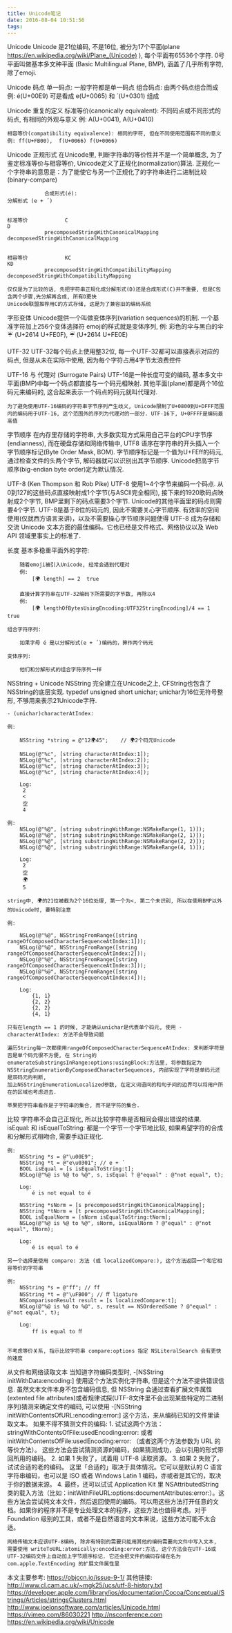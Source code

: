 ```yaml
---
title: Unicode笔记
date: 2016-08-04 10:51:56
tags:
---
```


Unicode
	Unicode 是21位编码, 不是16位, 被分为17个平面(plane https://en.wikipedia.org/wiki/Plane_(Unicode) ), 每个平面有65536个字符. 0号平面叫做基本多文种平面 (Basic Multilingual Plane, BMP), 涵盖了几乎所有字符, 除了emoji.

Unicode 码点
	单一码点: 一般字符都是单一码点
	组合码点: 由两个码点组合而成
	例: é(U+00E9) 可是看成 e(U+0065) 和 ´(U+0301) 组成

Unicode 重复的定义
	标准等价(canonically equivalent): 不同码点或不同形式的码点, 有相同的外观与意义
	例: A(U+0041),	A(U+0410)

	相容等价(compatibility equivalence): 相同的字符, 但在不同使用范围有不同的意义	
	例: ff(U+FB00),  f(U+0066) f(U+0066) 

Unicode 正规形式 
	在Unicode里, 判断字符串的等价性并不是一个简单概念, 为了鉴定标准等价与相容等价, Unicode定义了正规化(normalization)算法. 正规化一个字符串的意思是：为了能使它与另一个正规化了的字符串进行二进制比较(binary-compare)

				合成形式(é):												分解形式 (e + ´)


	标准等价			C															D
				precomposedStringWithCanonicalMapping			decomposedStringWithCanonicalMapping


	相容等价			KC															KD
				precomposedStringWithCompatibilityMapping		decomposedStringWithCompatibilityMapping

	仅仅是为了比较的话, 先把字符串正规化成分解形式(D)还是合成形式(C)并不重要, 但是C包含两个步骤,先分解再合成, 所有D更快
	Unicode联盟推荐用C的方式存储, 这是为了兼容旧的编码系统

字形变体
	Unicode提供一个叫做变体序列(variation sequences)的机制. 一个基准字符加上256个变体选择符
	emoji的样式就是变体序列, 例: 彩色的伞与黑白的伞  ☔️ (U+2614 U+FE0F), ☔︎ (U+2614 U+FE0E)

UTF-32
	UTF-32每个码点上使用整32位, 每一个UTF-32都可以直接表示对应的码点, 但是从未在实际中使用, 因为每个字符占用4字节太浪费控件

UTF-16 与 代理对 (Surrogate Pairs)
	UTF-16是一种长度可变的编码, 基本多文中平面(BMP)中每一个码点都直接与一个码元相映射. 其他平面(plane)都是两个16位码元来编码的, 这合起来表示一个码点的码元就叫代理对.

	为了避免使用UTF-16编码的字符串字节序列产生歧义, Unicode限制了U+0800到U+DFFF范围内的编码用于UTF-16, 这个范围外的序列为代理对的一部分. UTF-16下, U+0FFFF是编码最高值

字节顺序
	在内存里存储的字符串, 大多数实现方式采用自己平台的CPU字节序(endianness), 而在硬盘存储和网络传输中, UTF8 语序在字符串的开头插入一个字节顺序标记(Byte Order Mask, BOM). 字节顺序标记是一个值为U+FEff的码元, 通过检查文件的头两个字节, 解码器就可以识别出其字节顺序. Unicode把高字节顺序(big-endian byte order)定为默认情况.

UTF-8 (Ken Thompson 和 Rob Pike)
	UTF-8 使用1~4个字节来编码一个码点. 从0到127的这些码点直接映射成1个字节(与ASCII完全相同), 接下来的1920歌码点映射成2个字节, BMP里剩下的码点需要3个字节. Unicode的其他平面里的码点则需要4个字节. UTF-8是基于8位的码元的, 因此不需要关心字节顺序.
	有效率的空间使用(仅就西方语言来讲)，以及不需要操心字节顺序问题使得 UTF-8 成为存储和交流 Unicode 文本方面的最佳编码。它也已经是文件格式、网络协议以及 Web API 领域里事实上的标准了.


长度
	基本多稳重平面外的字符:

		随着emoji被引入Unicode, 经常会遇到代理对
		例: 
			[🌍 length] == 2  true

		直接计算字符串在UTF-32编码下所需要的字节数, 再除以4
		例:
			[🌍 lengthOfBytesUsingEncoding:UTF32StringEncoding]/4 == 1 true

	组合字符序列:

		如果字母 é 是以分解形式(e + ´)编码的，算作两个码元

	变体序列:

		他们和分解形式的组合字符序列一样


NSString + Unicode
	NSString 完全建立在Unicode之上, CFString也包含了NSString的底层实现.
 	typedef unsigned short unichar; unichar为16位无符号整形, 不够用来表示21Unicode字符.

	- (unichar)characterAtIndex: 	

	例:

	    NSString *string = @"12🌍45";	// 🌍2个码元Unicode
    
	    NSLog(@"%c", [string characterAtIndex:1]);
    	NSLog(@"%c", [string characterAtIndex:2]);
    	NSLog(@"%c", [string characterAtIndex:3]);
    	NSLog(@"%c", [string characterAtIndex:4]);

    	Log:
		 2
		 <
		 空
		 4

	例:
   		NSLog(@"%@", [string substringWithRange:NSMakeRange(1, 1)]);
   		NSLog(@"%@", [string substringWithRange:NSMakeRange(2, 1)]);
   		NSLog(@"%@", [string substringWithRange:NSMakeRange(2, 2)]);
    	NSLog(@"%@", [string substringWithRange:NSMakeRange(4, 1)]);

    	Log:
    	 2
    	 空
    	 🌍
    	 5

    string中, 🌍的21位被截为2个16位处理, 第一个为<, 第二个未识别, 所以在使用BMP以外的Unicode时, 要特别注意

    例:

    	NSLog(@"%@", NSStringFromRange([string rangeOfComposedCharacterSequenceAtIndex:1]));
    	NSLog(@"%@", NSStringFromRange([string rangeOfComposedCharacterSequenceAtIndex:2]));
    	NSLog(@"%@", NSStringFromRange([string rangeOfComposedCharacterSequenceAtIndex:3]));
    	NSLog(@"%@", NSStringFromRange([string rangeOfComposedCharacterSequenceAtIndex:4]));
    	
    	Log:
    		{1, 1}
			{2, 2}
			{2, 2}
			{4, 1}

	只有在length == 1 的时候, 才能确认unichar是代表单个码元, 使用 -characterAtIndex: 方法不会导致问题

	遍历String每一次都使用rangeOfComposedCharacterSequenceAtIndex: 来判断字符是否是单个码元很不方便, 在 String的enumerateSubstringsInRange:options:usingBlock:方法里, 将参数指定为NSStringEnumerationByComposedCharacterSequences, 内部实现了字符是单码元还是双码元的判断,
	加上NSStringEnumerationLocalized参数, 在定义词语间的和句子间的边界可以将用户所在的区域也考虑进去.

	苹果把字符串看作是子字符串的集合, 而不是字符的集合.

比较
	字符串不会自己正规化, 所以比较字符串是否相同会得出错误的结果. isEqual: 和 isEqualToString: 都是一个字节一个字节地比较, 如果希望字符的合成和分解形式相吻合, 需要手动正规化.

	例:
		NSString *s = @"\u00E9";
		NSString *t = @"e\u0301"; // e + ´
		BOOL isEqual = [s isEqualToString:t];
		NSLog(@"%@ is %@ to %@", s, isEqual ? @"equal" : @"not equal", t);  
		
		Log:
			é is not equal to é

		NSString *sNorm = [s precomposedStringWithCanonicalMapping];  
		NSString *tNorm = [t precomposedStringWithCanonicalMapping];  
		BOOL isEqualNorm = [sNorm isEqualToString:tNorm];  
		NSLog(@"%@ is %@ to %@", sNorm, isEqualNorm ? @"equal" : @"not equal", tNorm); 

		Log:
			é is equal to é

	另一个选择是使用 compare: 方法 (或 localizedCompare:), 这个方法返回一个和它相容等价的字符串

	例:
		NSString *s = @"ff"; // ff  
		NSString *t = @"\uFB00"; // ﬀ ligature  
		NSComparisonResult result = [s localizedCompare:t];  
		NSLog(@"%@ is %@ to %@", s, result == NSOrderedSame ? @"equal" : @"not equal", t);  

		Log:
 			ff is equal to ﬀ


 	不考虑等价关系, 指示比较字符串 compare:options 指定 NSLiteralSearch 会有更快的速度



从文件和网络读取文本
	当知道字符编码类型时, -[NSString initWithData:encoding:] 使用这个方法实例化字符串, 但是这个方法不提供错误信息.
	虽然文本文件本身不包含编码信息, 但 NSString 会通过查看扩展文件属性 (extented file attributes)或者规律试探(UTF-8文件里不会出现某些特定的二进制序列)猜测来确定文件的编码, 可以使用 -[NSString initWithContentsOfURL:encoding:error:] 这个方法，来从编码已知的文件里读取文本。
	如果不得不猜测文件的编码:
		1. 试试这两个方法：stringWithContentsOfFile:usedEncoding:error: 或者 initWithContentsOfFile:usedEncoding:error: （或者这两个方法参数为 URL 的等价方法）。 这些方法会尝试猜测资源的编码，如果猜测成功，会以引用的形式带回所用的编码。
		2. 如果 1 失败了，试着用 UTF-8 读取资源。
		3. 如果 2 失败了，试试合适的老的编码。 这里「合适的」取决于具体情况。它可以是默认的 C 语言字符串编码，也可以是 ISO 或者 Windows Latin 1 编码，亦或者是其它的，取决于你的数据来源。
		4. 最终，还可以试试 Application Kit 里 NSAttributedString 类的载入方法（比如：initWithFileURL:options:documentAttributes:error:）。这些方法会尝试纯文本文件，然后返回使用的编码。可以用这些方法打开任意的文档。如果你的程序并不是专业处理文本的程序，这些方法也值得考虑。对于 Foundation 级别的工具，或者不是自然语言的文本来说，这些方法可能不太合适。

	网络传输文本应该UTF-8编码, 除非有特别的需要只能用其他的编码需要向文件中写入文本, 需要使用 writeToURL:atomically:encoding:error:方法, 这个方法会在UTF-16或UTF-32编码文件上自动加上字节顺序标记. 它还会把文件的编码存储在名为 com.apple.TextEncoding 的扩展文件属性里


本文主要参考: https://objccn.io/issue-9-1/
其他链接:
	http://www.cl.cam.ac.uk/~mgk25/ucs/utf-8-history.txt
	https://developer.apple.com/library/ios/documentation/Cocoa/Conceptual/Strings/Articles/stringsClusters.html
	http://www.joelonsoftware.com/articles/Unicode.html
	https://vimeo.com/86030221
	http://nsconference.com
	https://en.wikipedia.org/wiki/Unicode	





